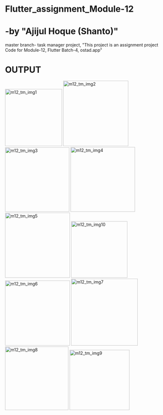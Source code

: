 # Flutter_assignment_Module-12
# -by "Ajijul Hoque (Shanto)"
master branch- task manager project,
"This project is an assignment project Code for Module-12, Flutter Batch-4, ostad.app"
# OUTPUT
<img width="187" alt="m12_tm_img1" src="https://github.com/mastershanto/task_manager_project/assets/57057476/589cba6c-efba-49fb-ade0-bfbe608943e0">
<img width="214" alt="m12_tm_img2" src="https://github.com/mastershanto/task_manager_project/assets/57057476/61e94004-799b-4898-94dc-8c6802a42dc5">
<img width="211" alt="m12_tm_img3" src="https://github.com/mastershanto/task_manager_project/assets/57057476/5bfba19e-63ec-44b4-8096-a5e3155a7c82">
<img width="212" alt="m12_tm_img4" src="https://github.com/mastershanto/task_manager_project/assets/57057476/b75f6a86-1ac1-4d74-adaa-b0e205b6df4f">
<img width="213" alt="m12_tm_img5" src="https://github.com/mastershanto/task_manager_project/assets/57057476/3447a6f0-8295-44d0-ac17-8fd489089892">
<img width="185" alt="m12_tm_img10" src="https://github.com/mastershanto/task_manager_project/assets/57057476/9ba96b57-944b-49ba-8d4b-5196e494cdff">
<img width="213" alt="m12_tm_img6" src="https://github.com/mastershanto/task_manager_project/assets/57057476/2d37b9e2-27c6-4e43-b9ec-dd4bdf867966">
<img width="219" alt="m12_tm_img7" src="https://github.com/mastershanto/task_manager_project/assets/57057476/b56c29c1-11cf-49fe-b627-5b4a6705cf28">
<img width="208" alt="m12_tm_img8" src="https://github.com/mastershanto/task_manager_project/assets/57057476/2f71eb05-5b38-49a5-9f19-97884963349f">
<img width="197" alt="m12_tm_img9" src="https://github.com/mastershanto/task_manager_project/assets/57057476/4f8535f9-44f6-49c8-a5f5-69dde2c1480a">








